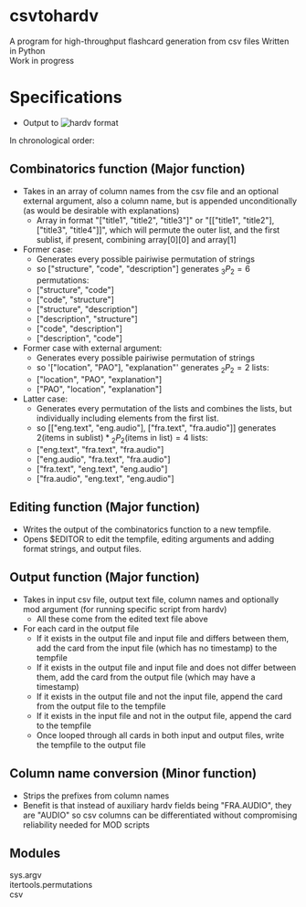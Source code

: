 # csvtohardv

A program for high-throughput flashcard generation from csv files
Written in Python  
Work in progress

# Specifications

- Output to ![hardv](https://github.com/vanya-robertson/hardv) format

In chronological order:

## Combinatorics function (Major function)

- Takes in an array of column names from the csv file and an optional external argument, also a column name, but is appended unconditionally (as would be desirable with explanations)
    + Array in format "["title1", "title2", "title3"]" or "[["title1", "title2"], ["title3", "title4"]]", which will permute the outer list, and the first sublist, if present, combining array\[0]\[0] and array\[1]
- Former case:
    + Generates every possible pairiwise permutation of strings
    + so ["structure", "code", "description"] generates ${}_3 P_2 = 6$ permutations:
    + ["structure", "code"]
    + ["code", "structure"]
    + ["structure", "description"]
    + ["description", "structure"]
    + ["code", "description"]
    + ["description", "code"]
- Former case with external argument:
    + Generates every possible pairiwise permutation of strings
    + so '["location", "PAO"], "explanation"' generates ${}_{2} P_{2} = 2$ lists:
    + ["location", "PAO", "explanation"]
    + ["PAO", "location", "explanation"]
- Latter case:
    + Generates every permutation of the lists and combines the lists, but individually including elements from the first list. 
    + so [["eng.text", "eng.audio"], ["fra.text", "fra.audio"]] generates $2 \text{(items in sublist)} * {}_{2} P_{2} \text{(items in list)} = 4$ lists:
    + ["eng.text", "fra.text", "fra.audio"]
    + ["eng.audio", "fra.text", "fra.audio"]
    + ["fra.text", "eng.text", "eng.audio"]
    + ["fra.audio", "eng.text", "eng.audio"]

## Editing function (Major function)

- Writes the output of the combinatorics function to a new tempfile.  
- Opens $EDITOR to edit the tempfile, editing arguments and adding format strings, and output files.  

## Output function (Major function)

- Takes in input csv file, output text file, column names and optionally mod argument (for running specific script from hardv)
    + All these come from the edited text file above
- For each card in the output file
    + If it exists in the output file and input file and differs between them, add the card from the input file (which has no timestamp) to the tempfile
    + If it exists in the output file and input file and does not differ between them, add the card from the output file (which may have a timestamp)
    + If it exists in the output file and not the input file, append the card from the output file to the tempfile
    + If it exists in the input file and not in the output file, append the card to the tempfile
    + Once looped through all cards in both input and output files, write the tempfile to the output file

## Column name conversion (Minor function)

- Strips the prefixes from column names
- Benefit is that instead of auxiliary hardv fields being "FRA.AUDIO", they are "AUDIO" so csv columns can be differentiated without compromising reliability needed for MOD scripts

## Modules

sys.argv  
itertools.permutations  
csv  
